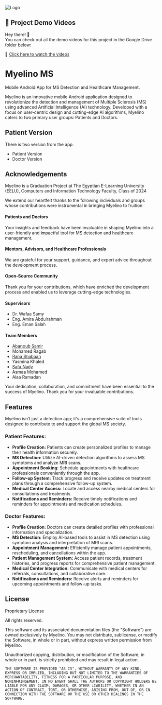 
![Logo](https://i.imgur.com/fDlcwkI.png)

## 🎥 Project Demo Videos

Hey there! 👋  
You can check out all the demo videos for this project in the Google Drive folder below:

📁 [Click here to watch the videos](https://drive.google.com/drive/folders/1zD8Dr5LulbYZGRT5sCjiBnxyCFFrlN-r?usp=sharing)

# Myelino MS
Mobile Android App for MS Detection and Healthcare Management.

Myelino is an innovative mobile Android application designed to revolutionize the detection and management of Multiple Sclerosis (MS) using advanced Artificial Intelligence (AI) technology. Developed with a focus on user-centric design and cutting-edge AI algorithms, Myelino caters to two primary user groups: Patients and Doctors.

## Patient Version
There is two version from the app:
- Patient Version
- Doctor Version


## Acknowledgements
Myelino is a Graduation Project at The Egyptian E-Learning University (EELU), Computers and Information Technology Faculty, Class of 2024

We extend our heartfelt thanks to the following individuals and groups whose contributions were instrumental in bringing Myelino to fruition:

#### Patients and Doctors
Your insights and feedback have been invaluable in shaping Myelino into a user-friendly and impactful tool for MS detection and healthcare management.

#### Mentors, Advisors, and Healthcare Professionals
We are grateful for your support, guidance, and expert advice throughout the development process.

#### Open-Source Community
Thank you for your contributions, which have enriched the development process and enabled us to leverage cutting-edge technologies.

#### Supervisors
- Dr. Wafaa Samy
- Eng. Amira Abdulrahman
- Eng. Eman Salah

#### Team Members
- [Abanoub Samir](https://www.github.com/iAbanoubSamir)
- Mohamed Ragab
- [Rana Shabaan](https://github.com/Rana-shaban)
- Yasmina Khaled
- [Safa Nady](https://github.com/9safa1111)
- Asmaa Mohamed
- Alaa Ramadan

Your dedication, collaboration, and commitment have been essential to the success of Myelino. Thank you for your invaluable contributions.

## Features
Myelino isn't just a detection app; it's a comprehensive suite of tools designed to contribute to and support the global MS society.
### Patient Features:
- **Profile Creation:** Patients can create personalized profiles to manage their health information securely.
- **MS Detection:** Utilize AI-driven detection algorithms to assess MS symptoms and analyze MRI scans.
- **Appointment Booking:** Schedule appointments with healthcare professionals conveniently through the app.
- **Follow-up System:** Track progress and receive updates on treatment plans through a comprehensive follow-up system.
- **Medical Center Access:** Locate and access nearby medical centers for consultations and treatments.
- **Notifications and Reminders:** Receive timely notifications and reminders for appointments and medication schedules.
### Doctor Features:
- **Profile Creation:** Doctors can create detailed profiles with professional information and specialization.
- **MS Detection:** Employ AI-based tools to assist in MS detection using symptom analysis and interpretation of MRI scans.
- **Appointment Management:** Efficiently manage patient appointments, rescheduling, and cancellations within the app.
- **Patient Management System:** Access patient records, treatment histories, and progress reports for comprehensive patient management.
- **Medical Center Integration:** Communicate with medical centers for referrals, consultations, and collaborative care.
- **Notifications and Reminders:** Receive alerts and reminders for upcoming appointments and follow-up tasks.

## License

Proprietary License

All rights reserved.

This software and its associated documentation files (the "Software") are owned exclusively by Myelino. You may not distribute, sublicense, or modify the Software, in whole or in part, without express written permission from Myelino.

Unauthorized copying, distribution, or modification of the Software, in whole or in part, is strictly prohibited and may result in legal action.

```
THE SOFTWARE IS PROVIDED "AS IS", WITHOUT WARRANTY OF ANY KIND, EXPRESS OR IMPLIED, INCLUDING BUT NOT LIMITED TO THE WARRANTIES OF MERCHANTABILITY, FITNESS FOR A PARTICULAR PURPOSE, AND NONINFRINGEMENT. IN NO EVENT SHALL THE AUTHORS OR COPYRIGHT HOLDERS BE LIABLE FOR ANY CLAIM, DAMAGES, OR OTHER LIABILITY, WHETHER IN AN ACTION OF CONTRACT, TORT, OR OTHERWISE, ARISING FROM, OUT OF, OR IN CONNECTION WITH THE SOFTWARE OR THE USE OR OTHER DEALINGS IN THE SOFTWARE.
```

